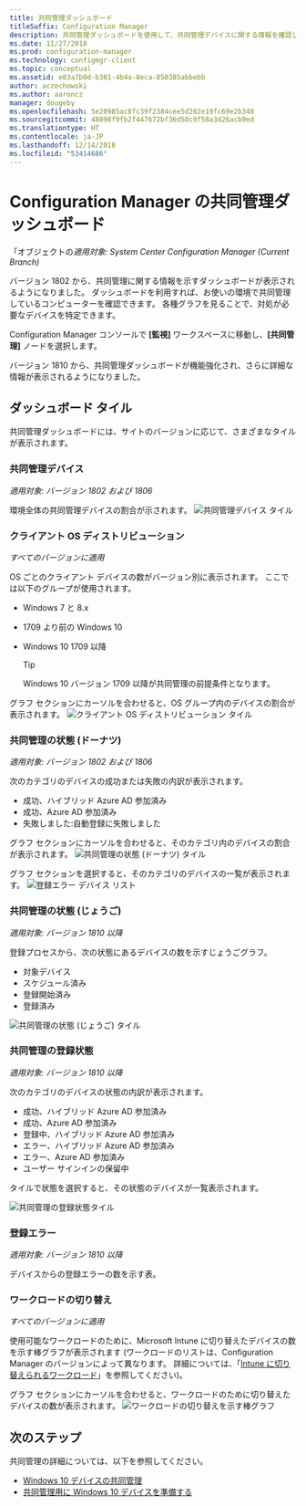 ```yaml
---
title: 共同管理ダッシュボード
titleSuffix: Configuration Manager
description: 共同管理ダッシュボードを使用して、共同管理デバイスに関する情報を確認します。
ms.date: 11/27/2018
ms.prod: configuration-manager
ms.technology: configmgr-client
ms.topic: conceptual
ms.assetid: e83a7b0d-b381-4b4a-8eca-850385abbebb
author: aczechowski
ms.author: aaroncz
manager: dougeby
ms.openlocfilehash: 5e20985ac8fc39f2384cee5d202e19fc69e2b348
ms.sourcegitcommit: 48098f9fb2f447672bf36d50c9f58a3d26acb9ed
ms.translationtype: HT
ms.contentlocale: ja-JP
ms.lasthandoff: 12/14/2018
ms.locfileid: "53414686"
---
```

# <a name="co-management-dashboard-in-configuration-manager"></a>Configuration Manager の共同管理ダッシュボード

「オブジェクトの*適用対象: System Center Configuration Manager (Current Branch)*

バージョン 1802 から、共同管理に関する情報を示すダッシュボードが表示されるようになりました。 ダッシュボードを利用すれば、お使いの環境で共同管理しているコンピューターを確認できます。 各種グラフを見ることで、対処が必要なデバイスを特定できます。<!--1356648-->

Configuration Manager コンソールで **[監視]** ワークスペースに移動し、**[共同管理]** ノードを選択します。

バージョン 1810 から、共同管理ダッシュボードが機能強化され、さらに詳細な情報が表示されるようになりました。 <!--1358980-->



## <a name="dashboard-tiles"></a>ダッシュボード タイル 

共同管理ダッシュボードには、サイトのバージョンに応じて、さまざまなタイルが表示されます。 


### <a name="co-managed-devices"></a>共同管理デバイス

*適用対象: バージョン 1802 および 1806*

環境全体の共同管理デバイスの割合が示されます。
 ![共同管理デバイス タイル](media/co-management-dashboard/Percent-Co-managed-graph.PNG)


### <a name="client-os-distribution"></a>クライアント OS ディストリビューション

*すべてのバージョンに適用* 

OS ごとのクライアント デバイスの数がバージョン別に表示されます。 ここでは以下のグループが使用されます。  
- Windows 7 と 8.x  
- 1709 より前の Windows 10  
- Windows 10 1709 以降  

    > [!Tip]  
    > Windows 10 バージョン 1709 以降が共同管理の前提条件となります。  

グラフ セクションにカーソルを合わせると、OS グループ内のデバイスの割合が表示されます。
 ![クライアント OS ディストリビューション タイル](media/co-management-dashboard/Co-management-OS-distribution-graph.PNG)


### <a name="co-management-status-donut"></a>共同管理の状態 (ドーナツ)

*適用対象: バージョン 1802 および 1806*

次のカテゴリのデバイスの成功または失敗の内訳が表示されます。
- 成功、ハイブリッド Azure AD 参加済み  
- 成功、Azure AD 参加済み  
- 失敗しました:自動登録に失敗しました  

グラフ セクションにカーソルを合わせると、そのカテゴリ内のデバイスの割合が表示されます。 
 ![共同管理の状態 (ドーナツ) タイル](media/co-management-dashboard/Co-management-status-graph.PNG)

グラフ セクションを選択すると、そのカテゴリのデバイスの一覧が表示されます。
 ![登録エラー デバイス リスト](media/co-management-dashboard/Enrollment-Failure_Device-List.PNG)


### <a name="co-management-status-funnel"></a>共同管理の状態 (じょうご)

*適用対象: バージョン 1810 以降*

登録プロセスから、次の状態にあるデバイスの数を示すじょうごグラフ。  
- 対象デバイス  
- スケジュール済み  
- 登録開始済み  
- 登録済み  

![共同管理の状態 (じょうご) タイル](media/co-management-dashboard/1358980-status-funnel.png)


### <a name="co-management-enrollment-status"></a>共同管理の登録状態

*適用対象: バージョン 1810 以降*

次のカテゴリのデバイスの状態の内訳が表示されます。
- 成功、ハイブリッド Azure AD 参加済み  
- 成功、Azure AD 参加済み  
- 登録中、ハイブリッド Azure AD 参加済み  
- エラー、ハイブリッド Azure AD 参加済み  
- エラー、Azure AD 参加済み  
- ユーザー サインインの保留中  

タイルで状態を選択すると、その状態のデバイスが一覧表示されます。  

![共同管理の登録状態タイル](media/co-management-dashboard/1358980-enrollment-status.png)


### <a name="enrollment-errors"></a>登録エラー

*適用対象: バージョン 1810 以降*

デバイスからの登録エラーの数を示す表。  


### <a name="workload-transition"></a>ワークロードの切り替え

*すべてのバージョンに適用*

使用可能なワークロードのために、Microsoft Intune に切り替えたデバイスの数を示す棒グラフが表示されます  (ワークロードのリストは、Configuration Manager のバージョンによって異なります。 詳細については、「[Intune に切り替えられるワークロード](/sccm/core/clients/manage/co-management-switch-workloads#workloads-able-to-be-transitioned-to-intune)」を参照してください)。

グラフ セクションにカーソルを合わせると、ワークロードのために切り替えたデバイスの数が表示されます。 
 ![ワークロードの切り替えを示す棒グラフ](media/co-management-dashboard/Workload-Transition.PNG)


## <a name="next-steps"></a>次のステップ

共同管理の詳細については、以下を参照してください。
 - [Windows 10 デバイスの共同管理](/sccm/core/clients/manage/co-management-overview)
 - [共同管理用に Windows 10 デバイスを準備する](/sccm/core/clients/manage/co-management-prepare)

    
